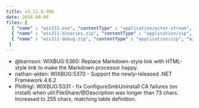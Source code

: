 ```yaml
---
title: v3.11.0.906
date: 2016-09-06
files: [
  { "name" : "wix311.exe", "contentType" : "application/octet-stream", "size" : 25077184, "title" : "WiX v3.11 Toolset install.", "promoted" : true },
  { "name" : "wix311-binaries.zip", "contentType" : "application/zip", "size" : 28989946, "title" : "WiX v3.11 binaries for situations where install cannot be used.", "protected" : true },
  { "name" : "wix311-debug.zip", "contentType" : "application/zip", "size" : 47615790, "title" : "WiX v3.11 source and symbols for debugging purposes.", "protected" : true }
 ]
---
```


* @barnson: WIXBUG:5360: Replace Markdown-style link with HTML-style link to make the Markdown processor happy.
* nathan-alden: WIXBUG:5370 - Support the newly-released .NET Framework 4.6.2
* PhillHgl: WIXBUG:5331 - fix ConfigureSmbUninstall CA failures (on install) when util:FileShare/@Description was longer than 73 chars.  Increased to 255 chars, matching table definition.